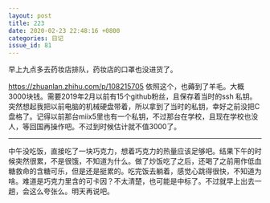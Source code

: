 ```yaml
---
layout: post
title: 223 
date: 2020-02-23 22:48:16 +0800
categories: 日记
issue_id: 81
---
```


早上九点多去药妆店排队，药妆店的口罩也没进货了。

https://zhuanlan.zhihu.com/p/108215705 依照这个，也薅到了羊毛。大概3000块钱。需要2019年2月以前有15个github粉丝，且保存着当时的ssh 私钥。
突然想起我把以前电脑的机械硬盘带着，所以拿到了当时的私钥，幸好之前没把C盘格了。记得以前那台miix5里也有一个私钥，不过那台在学校，且现在学校也没人，等回国再操作吧。不过到时候估计就不值3000了。

---

中午没吃饭，直接吃了一块巧克力，想着巧克力的热量应该足够吧。结果下午的时候突然很累，不是很饿，不知道为什么。做了炒饭吃了之后，还喝了之前用作低血糖救命的含糖可乐，但是还是挺累的。吃完饭去躺着，感觉心跳得很快，不知道为啥。难道是巧克力里含的可卡因？不太清楚，也可能是中标了。不过就早上出去一趟，会这么夸张么。明天再说吧。


